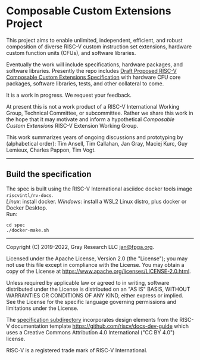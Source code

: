 Composable Custom Extensions Project
====================================

This project aims to enable unlimited, independent, efficient, and
robust composition of diverse RISC-V custom instruction set extensions,
hardware custom function units (CFUs), and software libraries.

Eventually the work will include specifications, hardware packages,
and software libraries. Presently the repo includes 
[Draft Proposed RISC-V Composable Custom Extensions Specification](spec/spec.pdf)
with hardware CFU core packages, software libraries, tests, and other
collateral to come.

It is a work in progress. We request your feedback.

At present this is not a work product of a RISC-V International Working
Group, Technical Committee, or subcommittee.  Rather we share this work
in the hope that it may motivate and inform a hypothetical _Composable
Custom Extensions_ RISC-V Extension Working Group.

This work summarizes years of ongoing discussions and prototyping by
(alphabetical order): Tim Ansell, Tim Callahan, Jan Gray, Maciej Kurc,
Guy Lemieux, Charles Pappon, Tim Vogt.

* * *

Build the specification
-----------------------
The spec is built using the RISC-V International asciidoc docker tools image
`riscvintl/rv-docs`.  
_Linux_: install docker.
_Windows_: install a WSL2 Linux distro, plus docker or Docker Desktop.  
Run:
```
cd spec
./docker-make.sh
```

* * *

Copyright (C) 2019-2022, Gray Research LLC <jan@fpga.org>.

Licensed under the Apache License, Version 2.0 (the "License"); you may
not use this file except in compliance with the License.  You may obtain
a copy of the License at
https://www.apache.org/licenses/LICENSE-2.0.html.

Unless required by applicable law or agreed to in writing, software
distributed under the License is distributed on an "AS IS" BASIS, WITHOUT
WARRANTIES OR CONDITIONS OF ANY KIND, either express or implied.  See the
License for the specific language governing permissions and limitations
under the License.

The [specification subdirectory](spec/) incorporates design elements from
the RISC-V documentation template https://github.com/riscv/docs-dev-guide
which uses a Creative Commons Attribution 4.0 International ("CC BY
4.0") license.

RISC-V is a registered trade mark of RISC-V International.

